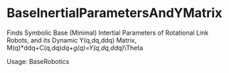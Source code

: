 # BaseInertialParametersAndYMatrix

Finds Symbolic Base (Minimal) Intertial Parameters of Rotational Link Robots, and its Dynamic Y(q,dq,ddq) Matrix,
M(q)*ddq+C(q,dq)*dq+g(q)=Y(q,dq,ddq)*\Theta

Usage:	BaseRobotics
